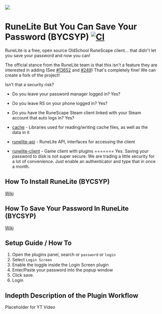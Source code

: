 ![](https://runelite.net/img/logo.png)
# RuneLite But You Can Save Your Password (BYCSYP) [![CI](https://github.com/downthecrop/runelite-but-you-can-save-your-password/actions/workflows/CI.yml/badge.svg?branch=1.7.24)](https://github.com/downthecrop/runelite-but-you-can-save-your-password/actions/workflows/CI.yml)

RuneLite is a free, open source OldSchool RuneScape client... that didn't let you save your password and now you can!

The official stance from the RuneLite team is that this isn't a feature they are interested in adding (See [#13652](https://github.com/runelite/runelite/pull/13652) and [#249](https://github.com/runelite/plugin-hub/pull/249)) That's completely fine! We can create a fork of the project!

Isn't that a security risk?
  - Do you leave your password manager logged in? Yes?
  - Do you leave RS on your phone logged in? Yes?
  - Do you have the RuneScape Steam client linked with your Steam account that auto logs in? Yes?

- [cache](cache/src/main/java/net/runelite/cache) - Libraries used for reading/writing cache files, as well as the data in it
- [runelite-api](runelite-api/src/main/java/net/runelite/api) - RuneLite API, interfaces for accessing the client
- [runelite-client](runelite-client/src/main/java/net/runelite/client) - Game client with plugins
=======
Yes. Saving your password to disk is not super secure. We are trading a little security for a lot of convenience. Just enable an authenticator and type that in once a month.

## How To Install RuneLite (BYCSYP)

[Wiki](https://github.com/downthecrop/runelite-but-you-can-save-your-password/wiki/How-To-Install-RuneLite-(BYCSYP))

## How To Save Your Password In RuneLite (BYCSYP)

[Wiki](https://github.com/downthecrop/runelite-but-you-can-save-your-password/wiki/How-To-Save-Your-Password-In-RuneLite-(BYCSYP))

## Setup Guide / How To

1. Open the plugins panel, search or `password` or `login`
2. Select `Login Screen`
3. Enable the toggle inside the Login Screen plugin
4. Enter/Paste your password into the popup window
5. Click save.
6. Login

## Indepth Description of the Plugin Workflow

Placeholder for YT Video
